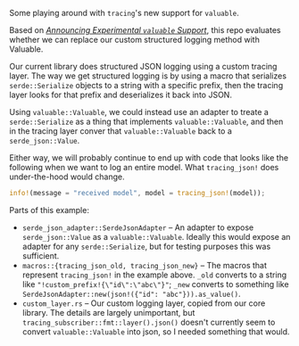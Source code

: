 Some playing around with `tracing`'s new support for `valuable`.

Based on [*Announcing Experimental `valuable` Support*](https://github.com/tokio-rs/tracing/discussions/1906), this repo evaluates whether we can replace our custom structured logging method with Valuable.

Our current library does structured JSON logging using a custom tracing layer. The way we get structured logging is by using a macro that serializes `serde::Serialize` objects to a string with a specific prefix, then the tracing layer looks for that prefix and deserializes it back into JSON.

Using `valuable::Valuable`, we could instead use an adapter to treate a `serde::Serialize` as a thing that implements `valuable::Valuable`, and then in the tracing layer conver that `valuable::Valuable` back to a `serde_json::Value`.

Either way, we will probably continue to end up with code that looks like the following when we want to log an entire model. What `tracing_json!` does under-the-hood would change.

```rust
info!(message = "received model", model = tracing_json!(model));
```

Parts of this example:

* `serde_json_adapter::SerdeJsonAdapter` – An adapter to expose `serde_json::Value` as a `valuable::Valuable`. Ideally this would expose an adapter for any `serde::Serialize`, but for testing purposes this was sufficient.
* `macros::{tracing_json_old, tracing_json_new}` – The macros that represent `tracing_json!` in the example above. `_old` converts to a string like `"!custom_prefix!{\"id\":\"abc\"}"`; `_new` converts to something like `SerdeJsonAdapter::new(json!({"id": "abc"})).as_value()`.
* `custom_layer.rs` – Our custom logging layer, copied from our core library. The details are largely unimportant, but `tracing_subscriber::fmt::layer().json()` doesn't currently seem to convert `valuable::Valuable` into json, so I needed something that would.
